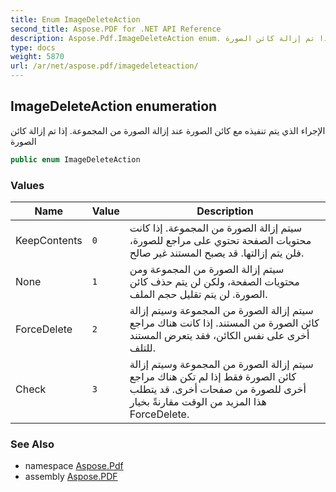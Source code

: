 ```yaml
---
title: Enum ImageDeleteAction
second_title: Aspose.PDF for .NET API Reference
description: Aspose.Pdf.ImageDeleteAction enum. الإجراء الذي يتم تنفيذه مع كائن الصورة عند إزالة الصورة من المجموعة. إذا تم إزالة كائن الصورة
type: docs
weight: 5870
url: /ar/net/aspose.pdf/imagedeleteaction/
---
```

## ImageDeleteAction enumeration

الإجراء الذي يتم تنفيذه مع كائن الصورة عند إزالة الصورة من المجموعة. إذا تم إزالة كائن الصورة

```csharp
public enum ImageDeleteAction
```

### Values

| Name | Value | Description |
| --- | --- | --- |
| KeepContents | `0` | سيتم إزالة الصورة من المجموعة. إذا كانت محتويات الصفحة تحتوي على مراجع للصورة، فلن يتم إزالتها. قد يصبح المستند غير صالح. |
| None | `1` | سيتم إزالة الصورة من المجموعة ومن محتويات الصفحة، ولكن لن يتم حذف كائن الصورة. لن يتم تقليل حجم الملف. |
| ForceDelete | `2` | سيتم إزالة الصورة من المجموعة وسيتم إزالة كائن الصورة من المستند. إذا كانت هناك مراجع أخرى على نفس الكائن، فقد يتعرض المستند للتلف. |
| Check | `3` | سيتم إزالة الصورة من المجموعة وسيتم إزالة كائن الصورة فقط إذا لم تكن هناك مراجع أخرى للصورة من صفحات أخرى. قد يتطلب هذا المزيد من الوقت مقارنةً بخيار ForceDelete. |

### See Also

* namespace [Aspose.Pdf](../../aspose.pdf/)
* assembly [Aspose.PDF](../../)